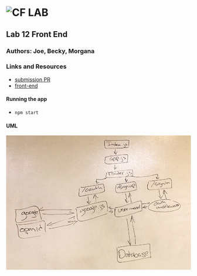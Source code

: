 ![CF](http://i.imgur.com/7v5ASc8.png) LAB  
=================================================  
  
## Lab 12 Front End  
  
### Authors: Joe, Becky, Morgana  
  
### Links and Resources  
* [submission PR](https://github.com/401-advanced-javascript-bmj/lab-12-www-server/pull/2)  
* [front-end](https://lab-12-front-end.herokuapp.com/)  
  
#### Running the app  
* `npm start`  
   
#### UML  
![uml](https://github.com/401-advanced-javascript-bmj/lab-12-www-server/blob/readme/assets/uml.jpeg)  